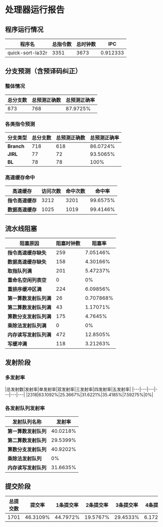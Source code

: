 # 处理器运行报告
## 程序运行情况
|程序名|总指令数|总时钟数|IPC|
|---|---|---|---|
|quick-sort-la32r|3351|3673|0.912333|

## 分支预测（含预译码纠正）
### 整体情况
|总分支数|总预测正确数|总预测正确率|
|---|---|---|
|873|768|87.9725%|

### 各类指令预测
|分支类型|总分支数|总预测正确数|总预测正确率|
|---|---|---|---|
|**Branch**| 718 | 618 | 86.0724%|
|**JIRL**| 77 | 72 | 93.5065%|
|**BL**| 78 | 78 | 100%|

### 高速缓存命中
|高速缓存|访问次数|命中次数|命中率|
|---|---|---|---|
|**指令高速缓存**| 3212 | 3201 | 99.6575%|
|**数据高速缓存**| 1025 | 1019 | 99.4146%|
## 流水线阻塞
|阻塞原因|阻塞时钟数|阻塞率|
|---|---|---|
|**指令高速缓存缺失**| 259 | 7.05146%|
|**数据高速缓存缺失**| 158 | 4.30166%|
|**取指队列满**| 201 | 5.47237%|
|**重命名空闲列表空**|0 | 0%|
|**重排序缓冲区满**|224 | 6.09856%|
|**第一算数发射队列满**|26 | 0.707868%|
|**第二算数发射队列满**|43 | 1.17071%|
|**算数分支发射队列满**|175 | 4.7645%|
|**乘除法发射队列满**|0 | 0%|
|**内存读写发射队列满**|472 | 12.8505%|
|**写缓冲满**|118 | 3.21263%|

## 发射阶段
### 多发射率
|总发射数|发射率|单发射率|双发射率|三发射率|四发射率|五发射率|
|---|---|---|---|---|---|
|2318|63.1092%|25.3667%|31.6221%|35.4185%|7.59275%|0%|

### 各发射队列发射率
|发射队列名称|发射率|
|---|---|
|**第一算数发射队列**|40.0218%|
|**第二算数发射队列**|29.5399%|
|**算数分支发射队列**|40.9202%|
|**乘除法发射队列**|0%|
|**内存读写发射队列**|31.6635%|

## 提交阶段
|总提交数|提交率|1条提交率|2条提交率|3条提交率|4条提交率|
|---|---|---|---|---|---|
|1701|46.3109%|44.7972%|19.5767%|29.4533%|6.17284%|

